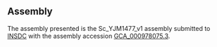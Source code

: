 

Assembly
--------

The assembly presented is the Sc\_YJM1477\_v1 assembly submitted to
[INSDC](http://www.insdc.org) with the assembly accession
[GCA\_000978075.3](http://www.ebi.ac.uk/ena/data/view/GCA_000978075.3).
